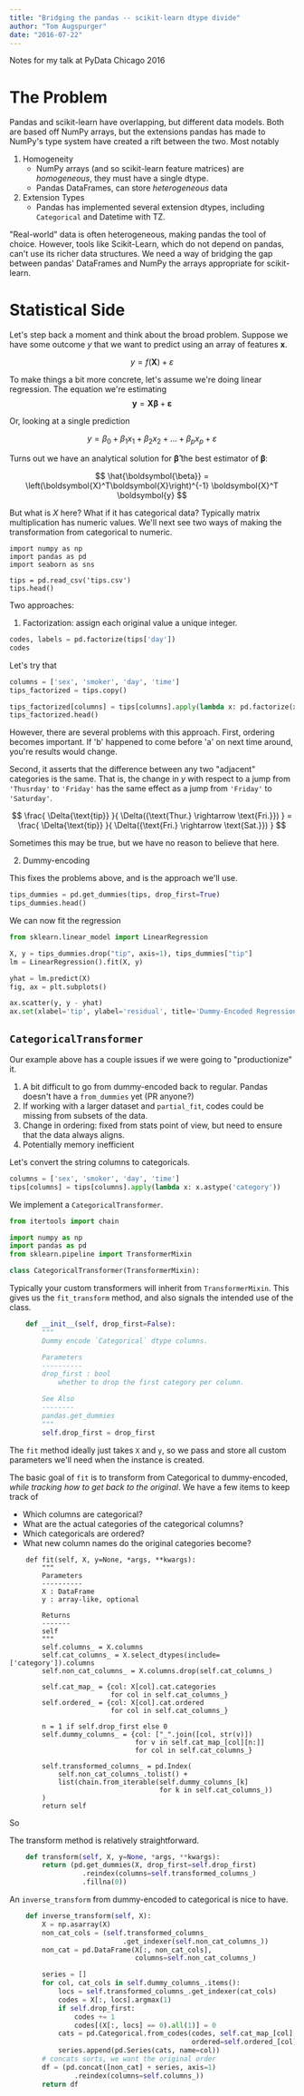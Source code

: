 ```yaml
---
title: "Bridging the pandas -- scikit-learn dtype divide"
author: "Tom Augspurger"
date: "2016-07-22"
---
```


Notes for my talk at PyData Chicago 2016

# The Problem

Pandas and scikit-learn have overlapping, but different data models.
Both are based off NumPy arrays, but the extensions pandas has made to NumPy's type system have created a rift between the two. Most notably

1. Homogeneity
    - NumPy arrays (and so scikit-learn feature matrices) are *homogeneous*, they must have a single dtype.
    - Pandas DataFrames, can store *heterogeneous* data
2. Extension Types
    - Pandas has implemented several extension dtypes, including `Categorical` and Datetime with TZ.

"Real-world" data is often heterogeneous, making pandas the tool of choice.
However, tools like Scikit-Learn, which do not depend on pandas, can't use its
richer data structures.
We need a way of bridging the gap between pandas' DataFrames and NumPy the arrays appropriate for scikit-learn.

# Statistical Side

Let's step back a moment and think about the broad problem.
Suppose we have some outcome $y$ that we want to predict using an array of features $\boldsymbol{x}$.

$$
y = f(\boldsymbol{X}) + \varepsilon
$$

To make things a bit more concrete, let's assume we're doing linear regression.
The equation we're estimating
$$
\boldsymbol{y} = \boldsymbol{X} \boldsymbol{\beta} + \boldsymbol{\varepsilon}
$$

Or, looking at a single prediction

$$
y = \beta_0 + \beta_1 x_1 + \beta_2 x_2 + \ldots + \beta_p x_p + \varepsilon
$$


Turns out we have an analytical solution for $\boldsymbol{\hat{\beta}}$ the best estimator of $\boldsymbol{\beta}$:

$$
\hat{\boldsymbol{\beta}} = \left(\boldsymbol{X}^T\boldsymbol{X}\right)^{-1} \boldsymbol{X}^T \boldsymbol{y}
$$

But what is $X$ here? What if it has categorical data?
Typically matrix multiplication has numeric values.
We'll next see two ways of making the transformation from categorical to numeric.

```{python}
import numpy as np
import pandas as pd
import seaborn as sns

tips = pd.read_csv('tips.csv')
tips.head()
```

Two approaches:

1. Factorization: assign each original value a unique integer.

```python
codes, labels = pd.factorize(tips['day'])
codes
```

Let's try that

```python
columns = ['sex', 'smoker', 'day', 'time']
tips_factorized = tips.copy()

tips_factorized[columns] = tips[columns].apply(lambda x: pd.factorize(x)[0])
tips_factorized.head()
```

However, there are several problems with this approach.
First, ordering becomes important.
If 'b' happened to come before 'a' on next time around, you're results would change.

Second, it asserts that the difference between any two "adjacent" categories is the same.
That is, the change in $y$ with respect to a jump from `'Thusrday'` to `'Friday'` has the same effect as a jump from `'Friday'` to `'Saturday'`.

$$
\frac{
  \Delta{\text{tip}}
}{
  \Delta({\text{Thur.} \rightarrow \text{Fri.}})
} = \frac{
  \Delta{\text{tip}}
}{
  \Delta({\text{Fri.} \rightarrow \text{Sat.}})
}
$$

Sometimes this may be true, but we have no reason to believe that here.

2. Dummy-encoding

This fixes the problems above, and is the approach we'll use.

```python
tips_dummies = pd.get_dummies(tips, drop_first=True)
tips_dummies.head()
```

We can now fit the regression

```python
from sklearn.linear_model import LinearRegression

X, y = tips_dummies.drop("tip", axis=1), tips_dummies["tip"]
lm = LinearRegression().fit(X, y)

yhat = lm.predict(X)
fig, ax = plt.subplots()

ax.scatter(y, y - yhat)
ax.set(xlabel='tip', ylabel='residual', title='Dummy-Encoded Regression')
```

## `CategoricalTransformer`

Our example above has a couple issues if we were going to "productionize" it.

1. A bit difficult to go from dummy-encoded back to regular. Pandas doesn't have a `from_dummies` yet (PR anyone?)
2. If working with a larger dataset and `partial_fit`, codes could be missing from subsets of the data.
3. Change in ordering: fixed from stats point of view, but need to ensure that the data always aligns.
4. Potentially memory inefficient

Let's convert the string columns to categoricals.

```python
columns = ['sex', 'smoker', 'day', 'time']
tips[columns] = tips[columns].apply(lambda x: x.astype('category'))
```


We implement a `CategoricalTransformer`.

```python
from itertools import chain

import numpy as np
import pandas as pd
from sklearn.pipeline import TransformerMixin

class CategoricalTransformer(TransformerMixin):
```

Typically your custom transformers will inherit from `TransformerMixin`.
This gives us the `fit_transform` method, and also signals the intended use
of the class.


```python
    def __init__(self, drop_first=False):
        """
        Dummy encode `Categorical` dtype columns.

        Parameters
        ----------
        drop_first : bool
            whether to drop the first category per column.

        See Also
        --------
        pandas.get_dummies
        """
        self.drop_first = drop_first
```

The `fit` method ideally just takes `X` and `y`, so we pass and store all
custom parameters we'll need when the instance is created.

The basic goal of `fit` is to transform from Categorical to dummy-encoded, *while tracking how to get back to the original*. We have a few items to keep track of

- Which columns are categorical?
- What are the actual categories of the categorical columns?
- Which categoricals are ordered?
- What new column names do the original categories become?

```
    def fit(self, X, y=None, *args, **kwargs):
        """
        Parameters
        ----------
        X : DataFrame
        y : array-like, optional

        Returns
        -------
        self
        """
        self.columns_ = X.columns
        self.cat_columns_ = X.select_dtypes(include=['category']).columns
        self.non_cat_columns_ = X.columns.drop(self.cat_columns_)

        self.cat_map_ = {col: X[col].cat.categories
                         for col in self.cat_columns_}
        self.ordered_ = {col: X[col].cat.ordered
                         for col in self.cat_columns_}

        n = 1 if self.drop_first else 0
        self.dummy_columns_ = {col: ["_".join([col, str(v)])
                               for v in self.cat_map_[col][n:]]
                               for col in self.cat_columns_}

        self.transformed_columns_ = pd.Index(
            self.non_cat_columns_.tolist() +
            list(chain.from_iterable(self.dummy_columns_[k]
                                     for k in self.cat_columns_))
        )
        return self
```

So

The transform method is relatively straightforward.

```python
    def transform(self, X, y=None, *args, **kwargs):
        return (pd.get_dummies(X, drop_first=self.drop_first)
                  .reindex(columns=self.transformed_columns_)
                  .fillna(0))
```

An `inverse_transform` from dummy-encoded to categorical is nice to have.

```python
    def inverse_transform(self, X):
        X = np.asarray(X)
        non_cat_cols = (self.transformed_columns_
                            .get_indexer(self.non_cat_columns_))
        non_cat = pd.DataFrame(X[:, non_cat_cols],
                               columns=self.non_cat_columns_)

        series = []
        for col, cat_cols in self.dummy_columns_.items():
            locs = self.transformed_columns_.get_indexer(cat_cols)
            codes = X[:, locs].argmax(1)
            if self.drop_first:
                codes += 1
                codes[(X[:, locs] == 0).all(1)] = 0
            cats = pd.Categorical.from_codes(codes, self.cat_map_[col],
                                             ordered=self.ordered_[col])
            series.append(pd.Series(cats, name=col))
        # concats sorts, we want the original order
        df = (pd.concat([non_cat] + series, axis=1)
                .reindex(columns=self.columns_))
        return df
```
